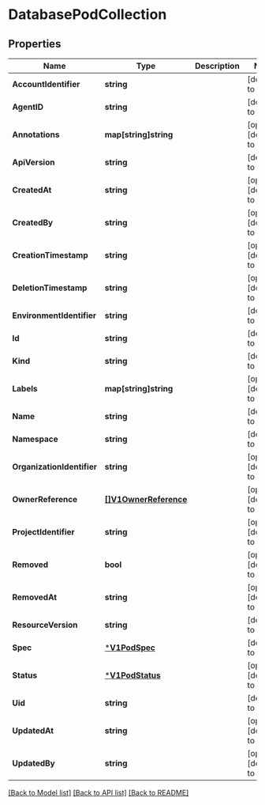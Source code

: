 # DatabasePodCollection

## Properties
Name | Type | Description | Notes
------------ | ------------- | ------------- | -------------
**AccountIdentifier** | **string** |  | [default to null]
**AgentID** | **string** |  | [default to null]
**Annotations** | **map[string]string** |  | [optional] [default to null]
**ApiVersion** | **string** |  | [default to null]
**CreatedAt** | **string** |  | [optional] [default to null]
**CreatedBy** | **string** |  | [optional] [default to null]
**CreationTimestamp** | **string** |  | [optional] [default to null]
**DeletionTimestamp** | **string** |  | [optional] [default to null]
**EnvironmentIdentifier** | **string** |  | [default to null]
**Id** | **string** |  | [default to null]
**Kind** | **string** |  | [default to null]
**Labels** | **map[string]string** |  | [optional] [default to null]
**Name** | **string** |  | [default to null]
**Namespace** | **string** |  | [default to null]
**OrganizationIdentifier** | **string** |  | [optional] [default to null]
**OwnerReference** | [**[]V1OwnerReference**](v1.OwnerReference.md) |  | [optional] [default to null]
**ProjectIdentifier** | **string** |  | [optional] [default to null]
**Removed** | **bool** |  | [optional] [default to null]
**RemovedAt** | **string** |  | [optional] [default to null]
**ResourceVersion** | **string** |  | [default to null]
**Spec** | [***V1PodSpec**](v1.PodSpec.md) |  | [default to null]
**Status** | [***V1PodStatus**](v1.PodStatus.md) |  | [optional] [default to null]
**Uid** | **string** |  | [default to null]
**UpdatedAt** | **string** |  | [optional] [default to null]
**UpdatedBy** | **string** |  | [optional] [default to null]

[[Back to Model list]](../README.md#documentation-for-models) [[Back to API list]](../README.md#documentation-for-api-endpoints) [[Back to README]](../README.md)

